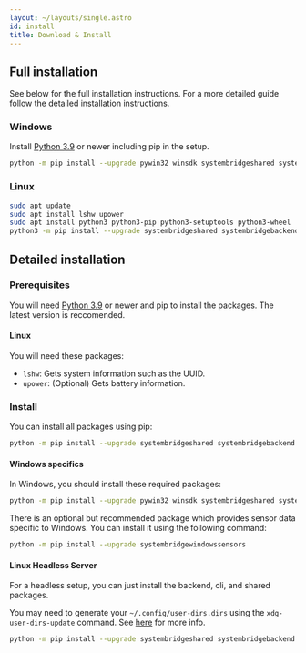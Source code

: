 ```yaml
---
layout: ~/layouts/single.astro
id: install
title: Download & Install
---
```


## Full installation

See below for the full installation instructions. For a more detailed guide follow the detailed installation instructions.

### Windows

Install [Python 3.9](https://www.python.org/downloads) or newer including pip in the setup.

```bash
python -m pip install --upgrade pywin32 winsdk systembridgeshared systembridgebackend systembridgecli systembridgefrontend systembridgegui systembridgewindowssensors
```

### Linux

```bash
sudo apt update
sudo apt install lshw upower
sudo apt install python3 python3-pip python3-setuptools python3-wheel
python3 -m pip install --upgrade systembridgeshared systembridgebackend systembridgecli systembridgefrontend systembridgegui
```

## Detailed installation

### Prerequisites

You will need [Python 3.9](https://www.python.org/downloads) or newer and pip to install the packages. The latest version is reccomended.

#### Linux

You will need these packages:

- `lshw`: Gets system information such as the UUID.
- `upower`: (Optional) Gets battery information.

### Install

You can install all packages using pip:

```bash
python -m pip install --upgrade systembridgeshared systembridgebackend systembridgecli systembridgefrontend systembridgegui
```

#### Windows specifics

In Windows, you should install these required packages:

```bash
python -m pip install --upgrade pywin32 winsdk systembridgeshared systembridgebackend
```

There is an optional but recommended package which provides sensor data specific to Windows. You can install it using the following command:

```bash
python -m pip install --upgrade systembridgewindowssensors
```

#### Linux Headless Server

For a headless setup, you can just install the backend, cli, and shared packages.

You may need to generate your `~/.config/user-dirs.dirs` using the `xdg-user-dirs-update` command. See [here](https://wiki.archlinux.org/title/XDG_user_directories) for more info.

```bash
python -m pip install --upgrade systembridgeshared systembridgebackend systembridgecli
```

